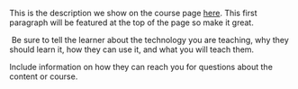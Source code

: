 This is the description we show on the course page [here](https://lab.github.com/yuzhenghao623/to-start-with). This first paragraph will be featured at the top of the page so make it great.
​

​
Be sure to tell the learner about the technology you are teaching, why they should learn it, how they can use it, and what you will teach them.
​


Include information on how they can reach you for questions about the content or course. 